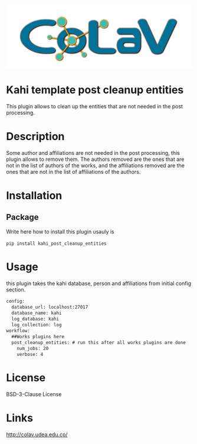 <center><img src="https://raw.githubusercontent.com/colav/colav.github.io/master/img/Logo.png"/></center>

# Kahi template post cleanup entities
This plugin allows to clean up the entities that are not needed in the post processing.

# Description
Some author and affiliations are not needed in the post processing, this plugin allows to remove them.
The authors removed are the ones that are not in the list of authors of the works, and the affiliations removed are the ones that are not in the list of affiliations of the authors.

# Installation

## Package
Write here how to install this plugin
usauly is 

`pip install kahi_post_cleanup_entities`


# Usage
this plugin takes the kahi database, person and affiliations from initial config section.
```
config:
  database_url: localhost:27017
  database_name: kahi
  log_database: kahi
  log_collection: log
workflow:
  ##Works plugins here
  post_cleanup_entities: # run this after all works plugins are done
    num_jobs: 20
    verbose: 4
```



# License
BSD-3-Clause License 

# Links
http://colav.udea.edu.co/



